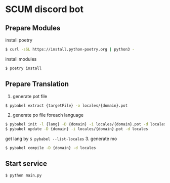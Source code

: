 # SCUM discord bot

## Prepare Modules
install poetry
```bash
$ curl -sSL https://install.python-poetry.org | python3 -
```
install modules
```bash
$ poetry install
```

## Prepare Translation
1. generate pot file
```bash
$ pybabel extract {targetFile} -o locales/{domain}.pot
```
2. generate po file foreach language
```bash
$ pybabel init -l {lang} -D {domain} -i locales/{domain}.pot -d locales
$ pybabel update -D {domain} -i locales/{domain}.pot -d locales
```
get lang by `$ pybabel --list-locales`
3. generate mo
```bash
$ pybabel compile -D {domain} -d locales
```

## Start service
```bash
$ python main.py
```